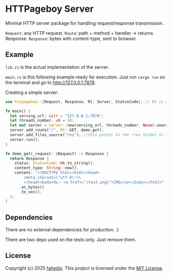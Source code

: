 # HTTPageboy Server

Minimal HTTP server package for handling request/response transmission.

`Request`: any HTTP request.
`Route`: path + method + handler → returns Response.
`Response`: bytes with content-type, sent to browser.


## Example

`lib.rs` is the actual implementation of the server.

`main.rs` is this following example ready for execution. Just run `cargo run` on the terminal and go to http://127.0.0.1:7878.

Creating a simple server:

```rust
use httpageboy::{Request, Response, Rt, Server, StatusCode}; // Rt is alias for ResponseType

fn main() {
  let serving_url: &str = "127.0.0.1:7878";
  let threads_number: u8 = 10;
  let mut server = Server::new(serving_url, threads_number, None).unwrap();
  server.add_route("/", Rt::GET, demo_get);
  server.add_files_source("res"); //this points to the /res folder in the project root
  server.run();
}

fn demo_get(_request: &Request) -> Response {
  return Response {
    status: StatusCode::Ok.to_string(),
    content_type: String::new(),
    content: "<!DOCTYPE html><html><head>
        <meta charset=\"utf-8\">\
        </head><body>🤓👉 <a href=\"/test.png\">IMG</a></body></html>"
      .as_bytes()
      .to_vec(),
  };
}
```

## Dependencies

There are no external dependencies for production. :)

There are two deps used on the tests only. Just remove them.

## License

Copyright (c) 2025 [fahedsl](https://gitlab.com/fahedsl).
This project is licensed under the [MIT License](https://opensource.org/licenses/MIT).
